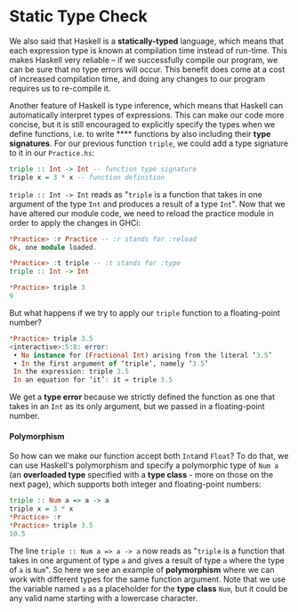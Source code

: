 # Static Type Check

We also said that Haskell is a **statically-typed** language, which means that each expression type is known at compilation time instead of run-time. This makes Haskell very reliable – if we successfully compile our program, we can be sure that no type errors will occur. This benefit does come at a cost of increased compilation time, and doing any changes to our program requires us to re-compile it.

Another feature of Haskell is type inference, which means that Haskell can automatically interpret types of expressions. This can make our code more concise, but it is still encouraged to explicitly specify the types when we define functions, i.e. to write **** functions by also including their **type signatures**. For our previous function `triple`, we could add a type signature to it in our `Practice.hs`:

```haskell
triple :: Int -> Int -- function type signature
triple x = 3 * x -- function definition
```

`triple :: Int -> Int` reads as "`triple` is a function that takes in one argument of the type `Int` and produces a result of a type `Int`". Now that we have altered our module code, we need to reload the practice module in order to apply the changes in GHCi:

```haskell
*Practice> :r Practice -- :r stands for :reload
Ok, one module loaded.

*Practice> :t triple -- :t stands for :type
triple :: Int -> Int

*Practice> triple 3
9
```

But what happens if we try to apply our `triple` function to a floating-point number?

```haskell
*Practice> triple 3.5
<interactive>:5:8: error:
 • No instance for (Fractional Int) arising from the literal ‘3.5’
 • In the first argument of ‘triple’, namely ‘3.5’
 In the expression: triple 3.5
 In an equation for ‘it’: it = triple 3.5
```

We get a **type error** because we strictly defined the function as one that takes in an `Int` as its only argument, but we passed in a floating-point number.&#x20;

#### Polymorphism

So how can we make our function accept both `Int`and `Float`? To do that, we can use Haskell's polymorphism and specify a polymorphic type of `Num a` (an **overloaded type** specified with a **type class** - more on those on the next page), which supports both integer and floating-point numbers:

```haskell
triple :: Num a => a -> a
triple x = 3 * x
*Practice> :r
*Practice> triple 3.5
10.5
```

The line `triple :: Num a => a -> a` now reads as "`triple` is a function that takes in one argument of type `a` and gives a result of type `a` where the type of `a` is `Num`". So here we see an example of **polymorphism** where we can work with different types for the same function argument. Note that we use the variable named `a` as a placeholder for the **type** **class** `Num`, but it could be any valid name starting with a lowercase character.
